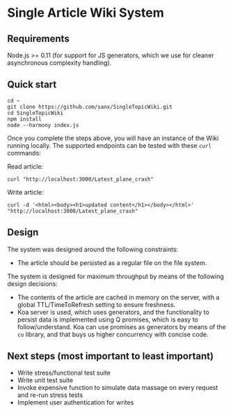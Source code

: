 Single Article Wiki System
====

Requirements
----

Node.js >= 0.11 (for support for JS generators, which we use for cleaner asynchronous complexity handling).

Quick start
----

    cd ~
    git clone https://github.com/sanx/SingleTopicWiki.git
    cd SingleTopicWiki
    npm install
    node --harmony index.js

Once you complete the steps above, you will have an instance of the Wiki running locally.
The supported endpoints can be tested with these `curl` commands:

Read article:

`curl "http://localhost:3000/Latest_plane_crash"`

Write article:

`curl -d '<html><body><h1>updated content</h1></body></html>' "http://localhost:3000/Latest_plane_crash"`


Design
----

The system was designed around the following constraints:

*   The article should be persisted as a regular file on the file system.

The system is designed for maximum throughput by means of the following design decisions:

*   The contents of the article are cached in memory on the server, with a global TTL/TimeToRefresh setting to ensure freshness.
*   Koa server is used, which uses generators, and the functionality to persist data is implemented using Q promises, which is
    easy to follow/understand. Koa can use promises as generators by means of the `co` library, and that buys us higher concurrency
    with concise code.

Next steps (most important to least important)
----

*   Write stress/functional test suite
*   Write unit test suite
*   Invoke expensive function to simulate data massage on every request and re-run stress tests
*   Implement user authentication for writes
